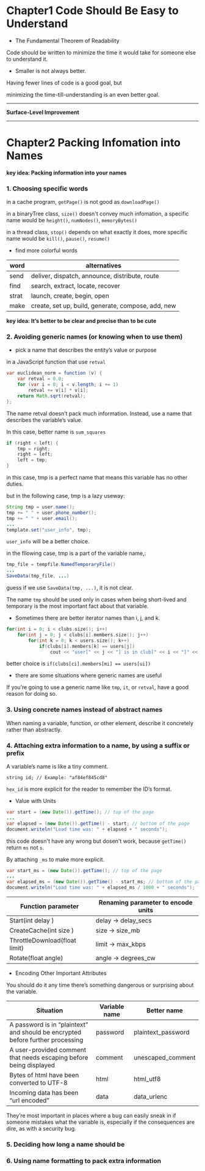 # Chapter1 Code Should Be Easy to Understand

- The Fundamental Theorem of Readability

Code should be written to minimize the time it would take for someone else to understand it.

- Smaller is not always better.

Having fewer lines of code is a good goal, but

minimizing the time-till-understanding is an even better goal.

---

**Surface-Level Improvement**

---

# Chapter2 Packing Infomation into Names

**key idea: Packing information into your names**

### 1. Choosing specific words

in a cache program, `getPage()` is not good as `downloadPage()`

in a binaryTree class, `size()` doesn't convey much infomation, a specific name would be 
`height()`, `numNodes()`, `memoryBytes()`

in a thread class, `stop()` depends on what exactly it does, more specific name would be 
`kill()`, `pause()`, `resume()`

- find more colorful words

| word | alternatives |
| --- | --- |
| send | deliver, dispatch, announce, distribute, route |
| find| search, extract, locate, recover |
| strat | launch, create, begin, open |
| make | create, set up, build, generate, compose, add, new |

**key idea: It’s better to be clear and precise than to be cute**

### 2. Avoiding generic names (or knowing when to use them)

- pick a name that describes the entity’s value or purpose

in a JavaScript function that use `retval`

```java
var euclidean_norm = function (v) {
    var retval = 0.0;
    for (var i = 0; i < v.length; i += 1)
        retval += v[i] * v[i];
    return Math.sqrt(retval);
};
```

The name retval doesn’t pack much information. 
Instead, use a name that describes the variable’s value. 

In this case, better name is `sum_squares`

```java
if (right < left) {
    tmp = right;
    right = left;
    left = tmp;
}
```

in this case, tmp is a perfect name that means this variable has no other duties.

but in the following case, tmp is a lazy useway:

```java
String tmp = user.name();
tmp += " " + user.phone_number();
tmp += " " + user.email();
...
template.set("user_info", tmp);
```

`user_info` will be a better choice.

in the fllowing case, tmp is a part of the variable name,:

```java
tmp_file = tempfile.NamedTemporaryFile()
...
SaveData(tmp_file, ...)
```

guess if we use `SaveData(tmp, ...)`, it is not clear.

The name `tmp` should be used only in cases when being short-lived and temporary 
is the most important fact about that variable.

- Sometimes there are better iterator names than i, j, and k.

```c++
for(int i = 0; i < clubs.size(); i++)
    for(int j = 0; j < clubs[i].members.size(); j++)
        for(int k = 0; k < users.size(); k++)
            if(clubs[i].members[k] == users[j])
                cout << "user[" << j << "] is in club[" << i << "]" << endl;
```

better choice is `if(clubs[ci].members[mi] == users[ui])`

- there are some situations where generic names are useful

If you’re going to use a generic name like `tmp`, `it`, or `retval`, 
have a good reason for doing so.

### 3. Using concrete names instead of abstract names

When naming a variable, function, or other element, describe it concretely rather than
abstractly.

### 4. Attaching extra information to a name, by using a suffix or prefix

A variable’s name is like a tiny comment.

`string id; // Example: "af84ef845cd8"`

`hex_id` is more explicit for the reader to remember the ID’s format.

- Value with Units

```java
var start = (new Date()).getTime(); // top of the page
...
var elapsed = (new Date()).getTime() - start; // bottom of the page
document.writeln("Load time was: " + elapsed + " seconds");
```

this code doesn't have any wrong but dosen't work, 
because `getTime()` return `ms` not `s`.

By attaching `_ms` to make more explicit.

```java
var start_ms = (new Date()).getTime(); // top of the page
...
var elapsed_ms = (new Date()).getTime() - start_ms; // bottom of the page
document.writeln("Load time was: " + elapsed_ms / 1000 + " seconds");
```

| Function parameter | Renaming parameter to encode units |
| ---- | ---- |
| Start(int delay ) | delay → delay_secs |
| CreateCache(int size ) | size → size_mb |
| ThrottleDownload(float limit) | limit → max_kbps |
| Rotate(float angle) | angle → degrees_cw |

- Encoding Other Important Attributes

You should do it any time there’s something 
dangerous or surprising about the variable.

| Situation | Variable name | Better name |
| ---- | ---- | ---- |
| A password is in “plaintext” and should be encrypted before further processing | password | plaintext_password |
| A user-provided comment that needs escaping before being displayed | comment | unescaped_comment |
| Bytes of html have been converted to UTF-8 | html | html_utf8 |
| Incoming data has been “url encoded” | data | data_urlenc |

They’re most important in places where a bug can easily sneak 
in if someone mistakes what the variable is, 
especially if the consequences are dire, as with a security bug. 

### 5. Deciding how long a name should be
### 6. Using name formatting to pack extra information